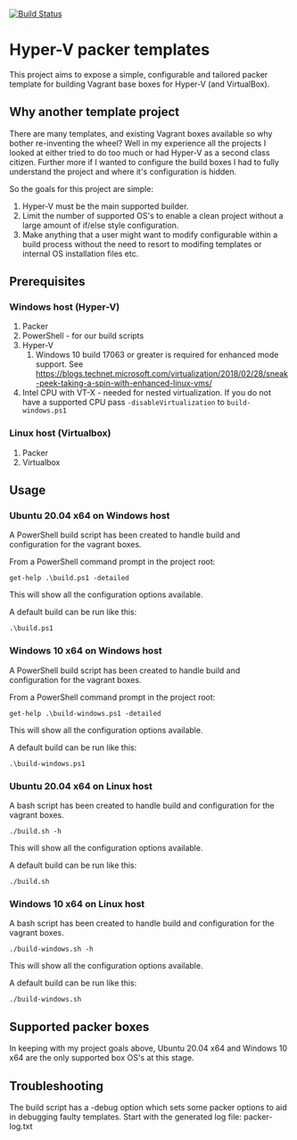 [![Build Status](https://dev.azure.com/camjjack/camjjack/_apis/build/status/camjjack.hyper-v-packer-templates?branchName=master)](https://dev.azure.com/camjjack/camjjack/_build/latest?definitionId=2&branchName=master)

# Hyper-V packer templates

This project aims to expose a simple, configurable and tailored packer template for building Vagrant base boxes for Hyper-V (and VirtualBox).

## Why another template project
There are many templates, and existing Vagrant boxes available so why bother re-inventing the wheel? Well in my experience all the projects I looked at either tried to do too much or had Hyper-V as a second class citizen. Further more if I wanted to configure the build boxes I had to fully understand the project and where it's configuration is hidden.

So the goals for this project are simple:
1. Hyper-V must be the main supported builder.
1. Limit the number of supported OS's to enable a clean project without a large amount of if/else style configuration.
1. Make anything that a user might want to modify configurable within a build process without the need to resort to modifing templates or internal OS installation files etc.

## Prerequisites

### Windows host (Hyper-V)
1. Packer
1. PowerShell - for our build scripts
1. Hyper-V
    1. Windows 10 build 17063 or greater is required for enhanced mode support. See https://blogs.technet.microsoft.com/virtualization/2018/02/28/sneak-peek-taking-a-spin-with-enhanced-linux-vms/
1. Intel CPU with VT-X - needed for nested virtualization. If you do not have a supported CPU pass `-disableVirtualization` to `build-windows.ps1`

### Linux host (Virtualbox)
1. Packer
1. Virtualbox

## Usage

### Ubuntu 20.04 x64 on Windows host
A PowerShell build script has been created to handle build and configuration for the vagrant boxes.

From a PowerShell command prompt in the project root:
```
get-help .\build.ps1 -detailed
```
This will show all the configuration options available.

A default build can be run like this:
```
.\build.ps1
```

### Windows 10 x64 on Windows host
A PowerShell build script has been created to handle build and configuration for the vagrant boxes.

From a PowerShell command prompt in the project root:
```
get-help .\build-windows.ps1 -detailed
```
This will show all the configuration options available.

A default build can be run like this:
```
.\build-windows.ps1
```

### Ubuntu 20.04 x64 on Linux host
A bash script has been created to handle build and configuration for the vagrant boxes.

```
./build.sh -h
```
This will show all the configuration options available.

A default build can be run like this:
```
./build.sh
```

### Windows 10 x64 on Linux host
A bash script has been created to handle build and configuration for the vagrant boxes.

```
./build-windows.sh -h
```
This will show all the configuration options available.

A default build can be run like this:
```
./build-windows.sh
```

## Supported packer boxes
In keeping with my project goals above, Ubuntu 20.04 x64 and Windows 10 x64 are the only supported box OS's at this stage.

## Troubleshooting
The build script has a -debug option which sets some packer options to aid in debugging faulty templates. Start with the generated log file: packer-log.txt
